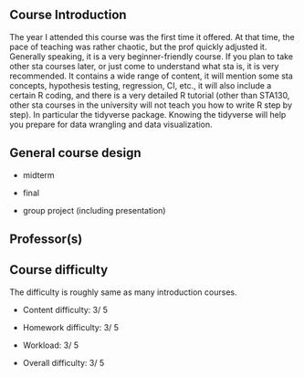 ## Course Introduction

The year I attended this course was the first time it offered. At that time, the pace of teaching was rather chaotic, but the prof quickly adjusted it.
Generally speaking, it is a very beginner-friendly course. If you plan to take other sta courses later, or just come to understand what sta is, it is very recommended.
It contains a wide range of content, it will mention some sta concepts, hypothesis testing, regression, CI, etc., it will also include a certain R coding, and there is a very detailed R tutorial (other than STA130, other sta courses in the university will not teach you how to write R step by step).
In particular the tidyverse package. Knowing the tidyverse will help you prepare for data wrangling and data visualization.

## General course design
- midterm

- final

- group project (including presentation)

## Professor(s)

## Course difficulty
The difficulty is roughly same as many introduction courses.

- Content difficulty: 3/ 5

- Homework difficulty: 3/ 5

- Workload: 3/ 5

- Overall difficulty: 3/ 5